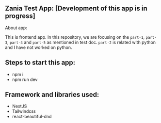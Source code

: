 ## Zania Test App: [Development of this app is in progress]

About app:

This is frontend app. In this repository, we are focusing on the `part-1`, `part-3`, `part-4` and `part-5` as mentioned in test doc. `part-2` is related with python and I have not worked on python.

## Steps to start this app:
- npm i
- npm run dev

## Framework and libraries used:
- NextJS
- Tailwindcss
- react-beautiful-dnd

